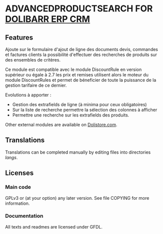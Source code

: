 # ADVANCEDPRODUCTSEARCH FOR [DOLIBARR ERP CRM](https://www.dolibarr.org)

## Features

Ajoute sur le formulaire d'ajout de ligne des documents devis, commandes et factures clients la possibilité d'effectuer des recherches de produits sur des ensembles de critères.

Ce module est compatible avec le module DiscountRule en version supérieur ou égale à 2.7 les prix et remises utilisent alors le moteur du module DiscountRules et permet de béneficier de toute la puissance de la gestion tarifaire de ce dernier.

Evolutions à apporter :
- Gestion des extrafields de ligne (à minima pour ceux obligatoires)
- Sur la liste de recherche permettre la sélection des colonnes à afficher
- Permettre une recherche sur les extrafields des produits.

<!--
![Screenshot advancedproductsearch](img/screenshot_advancedproductsearch.png?raw=true "AdvancedProductSearch"){imgmd}
-->

Other external modules are available on [Dolistore.com](https://www.dolistore.com).

## Translations

Translations can be completed manually by editing files into directories *langs*.

<!--
This module contains also a sample configuration for Transifex, under the hidden directory [.tx](.tx), so it is possible to manage translation using this service.

For more informations, see the [translator's documentation](https://wiki.dolibarr.org/index.php/Translator_documentation).

There is a [Transifex project](https://transifex.com/projects/p/dolibarr-module-template) for this module.
-->

<!--

## Installation

### From the ZIP file and GUI interface

- If you get the module in a zip file (like when downloading it from the market place [Dolistore](https://www.dolistore.com)), go into
menu ```Home - Setup - Modules - Deploy external module``` and upload the zip file.

Note: If this screen tell you there is no custom directory, check your setup is correct:

- In your Dolibarr installation directory, edit the ```htdocs/conf/conf.php``` file and check that following lines are not commented:

    ```php
    //$dolibarr_main_url_root_alt ...
    //$dolibarr_main_document_root_alt ...
    ```

- Uncomment them if necessary (delete the leading ```//```) and assign a sensible value according to your Dolibarr installation

    For example :

    - UNIX:
        ```php
        $dolibarr_main_url_root_alt = '/custom';
        $dolibarr_main_document_root_alt = '/var/www/Dolibarr/htdocs/custom';
        ```

    - Windows:
        ```php
        $dolibarr_main_url_root_alt = '/custom';
        $dolibarr_main_document_root_alt = 'C:/My Web Sites/Dolibarr/htdocs/custom';
        ```

### From a GIT repository

- Clone the repository in ```$dolibarr_main_document_root_alt/advancedproductsearch```

```sh
cd ....../custom
git clone git@github.com:gitlogin/advancedproductsearch.git advancedproductsearch
```

### <a name="final_steps"></a>Final steps

From your browser:

  - Log into Dolibarr as a super-administrator
  - Go to "Setup" -> "Modules"
  - You should now be able to find and enable the module

-->

## Licenses

### Main code

GPLv3 or (at your option) any later version. See file COPYING for more information.

### Documentation

All texts and readmes are licensed under GFDL.
